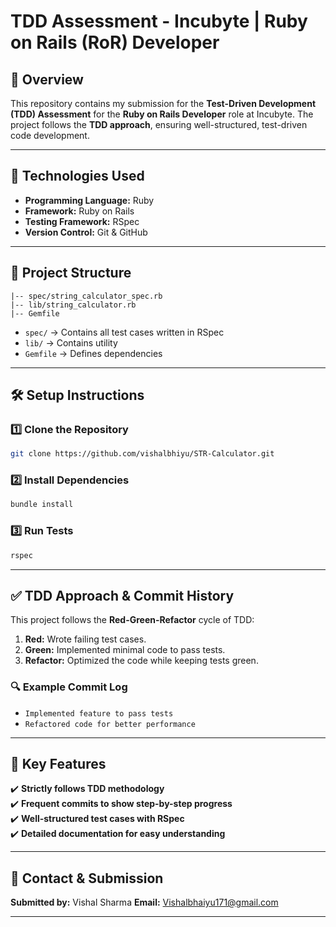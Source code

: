# TDD Assessment - Incubyte | Ruby on Rails (RoR) Developer

## 📌 Overview
This repository contains my submission for the **Test-Driven Development (TDD) Assessment** for the **Ruby on Rails Developer** role at Incubyte. The project follows the **TDD approach**, ensuring well-structured, test-driven code development.

---

## 🚀 Technologies Used
- **Programming Language:** Ruby  
- **Framework:** Ruby on Rails  
- **Testing Framework:** RSpec  
- **Version Control:** Git & GitHub  

---

## 📂 Project Structure
```
|-- spec/string_calculator_spec.rb
|-- lib/string_calculator.rb
|-- Gemfile
```
- `spec/` → Contains all test cases written in RSpec  
- `lib/` → Contains utility 
- `Gemfile` → Defines dependencies  
---

## 🛠️ Setup Instructions
### 1️⃣ Clone the Repository
```sh
git clone https://github.com/vishalbhiyu/STR-Calculator.git
```
### 2️⃣ Install Dependencies
```sh
bundle install
```
### 3️⃣ Run Tests
```sh
rspec
```

---

## ✅ TDD Approach & Commit History
This project follows the **Red-Green-Refactor** cycle of TDD:
1. **Red:** Wrote failing test cases.  
2. **Green:** Implemented minimal code to pass tests.  
3. **Refactor:** Optimized the code while keeping tests green.  

### 🔍 Example Commit Log
- `Implemented feature to pass tests`  
- `Refactored code for better performance`  

---

## 📌 Key Features
✔️ **Strictly follows TDD methodology**  
✔️ **Frequent commits to show step-by-step progress**  
✔️ **Well-structured test cases with RSpec**  
✔️ **Detailed documentation for easy understanding**  

---

## 📩 Contact & Submission
**Submitted by:** Vishal Sharma 
**Email:** Vishalbhaiyu171@gmail.com

---
